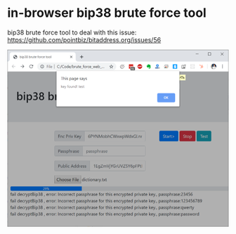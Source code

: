 # in-browser bip38 brute force tool
bip38 brute force tool to deal with this issue: https://github.com/pointbiz/bitaddress.org/issues/56

![screenshot](demo.png)

